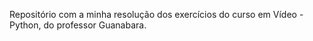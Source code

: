 Repositório com a minha resolução dos exercícios do curso em Vídeo - Python, do professor Guanabara.
